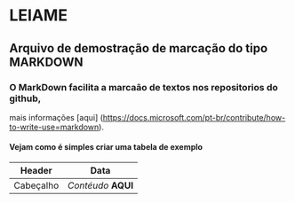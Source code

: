 # LEIAME

## Arquivo de demostração de marcação do tipo **MARKDOWN**

### O MarkDown facilita a marcaão de textos nos repositorios do github,
mais informações [aqui] (https://docs.microsoft.com/pt-br/contribute/how-to-write-use=markdown).

#### Vejam como é simples criar uma tabela de exemplo

Header | Data
-- | --
Cabeçalho | _Contéudo_ **AQUI**
